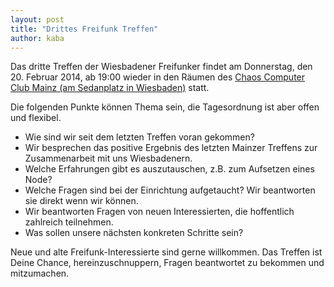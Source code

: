 ```yaml
---
layout: post
title: "Drittes Freifunk Treffen"
author: kaba
---
```


Das dritte Treffen der Wiesbadener Freifunker findet am Donnerstag, den 20. Februar 2014, ab 19:00 wieder in den Räumen des [Chaos Computer Club Mainz (am Sedanplatz in Wiesbaden)](http://www.cccmz.de/ "Chaos Computer Club Mainz") statt.

Die folgenden Punkte können Thema sein, die Tagesordnung ist aber offen und flexibel.

*   Wie sind wir seit dem letzten Treffen voran gekommen?
*   Wir besprechen das positive Ergebnis des letzten Mainzer Treffens zur Zusammenarbeit mit uns Wiesbadenern.
*   Welche Erfahrungen gibt es auszutauschen, z.B. zum Aufsetzen eines Node?
*   Welche Fragen sind bei der Einrichtung aufgetaucht? Wir beantworten sie direkt wenn wir können.
*   Wir beantworten Fragen von neuen Interessierten, die hoffentlich zahlreich teilnehmen.
*   Was sollen unsere nächsten konkreten Schritte sein?

Neue und alte Freifunk-Interessierte sind gerne willkommen. Das Treffen ist Deine Chance, hereinzuschnuppern, Fragen beantwortet zu bekommen und mitzumachen.
